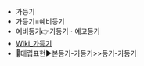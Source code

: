 - 가등기
- 가등기=예비등기
- 예비등기👉가등기ㆍ예고등기
- [Wiki_가등기](https://ko.m.wikipedia.org/wiki/%EA%B0%80%EB%93%B1%EA%B8%B0)
- 📌대립표현▶️본등기-가등기>>등기-가등기